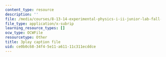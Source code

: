 ```yaml
---
content_type: resource
description: ''
file: /media/courses/8-13-14-experimental-physics-i-ii-junior-lab-fall-2016-spring-2017/ce0b0c6834f45e11a61111c311ecddce_B6mK4IyRYiA.vtt
file_type: application/x-subrip
learning_resource_types: []
ocw_type: OCWFile
resourcetype: Other
title: 3play caption file
uid: ce0b0c68-34f4-5e11-a611-11c311ecddce
---
```

